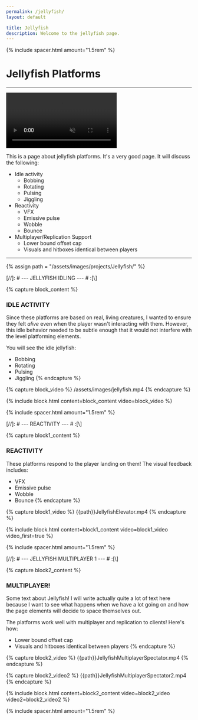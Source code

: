 ```yaml
---
permalink: /jellyfish/
layout: default

title: Jellyfish
description: Welcome to the jellyfish page.
---
```


{% include spacer.html amount="1.5rem" %}

# Jellyfish Platforms

---

<div class="content flex flex-column">
	<video class="border border-radius-lg" autoplay muted controls loop>
		<source src="{{path}}JellyfishMultiplayerGameplay.mp4" type="video/mp4">
	</video>      
</div>

This is a page about jellyfish platforms. It's a very good page. It will discuss the following:
- Idle activity
	- Bobbing
	- Rotating
	- Pulsing
	- Jiggling
- Reactivity
	- VFX
	- Emissive pulse
	- Wobble
	- Bounce
- Multiplayer/Replication Support
	- Lower bound offset cap
	- Visuals and hitboxes identical between players

---

{% assign path = "/assets/images/projects/Jellyfish/" %}


[//]: # --- JELLYFISH IDLING --- # :[\\]

{% capture block_content %}
### IDLE ACTIVITY

Since these platforms are based on real, living creatures, I wanted to ensure they felt *alive* even when the
player wasn't interacting with them. However, this idle behavior needed to be subtle enough that it would not
interfere with the level platforming elements. 

You will see the idle jellyfish:
- Bobbing
- Rotating
- Pulsing
- Jiggling
{% endcapture %}

{% capture block_video %}
/assets/images/jellyfish.mp4
{% endcapture %}

{% include block.html content=block_content video=block_video %}





{% include spacer.html amount="1.5rem" %}





[//]: # --- REACTIVITY --- # :[\\]

{% capture block1_content %}
### REACTIVITY

These platforms respond to the player landing on them! The visual feedback includes:
- VFX
- Emissive pulse
- Wobble
- Bounce
{% endcapture %}

{% capture block1_video %}
{{path}}JellyfishElevator.mp4
{% endcapture %}

{% include block.html content=block1_content video=block1_video video_first=true %}





{% include spacer.html amount="1.5rem" %}





[//]: # --- JELLYFISH MULTIPLAYER 1 --- # :[\\]

{% capture block2_content %}
### MULTIPLAYER!

Some text about Jellyfish! I will write actually quite a lot of text here because I want to see what happens
when we have a lot going on and how the page elements will decide to space themselves out.

The platforms work well with multiplayer and replication to clients! Here's how:
- Lower bound offset cap
- Visuals and hitboxes identical between players
{% endcapture %}

{% capture block2_video %}
{{path}}JellyfishMultiplayerSpectator.mp4
{% endcapture %}

{% capture block2_video2 %}
{{path}}JellyfishMultiplayerSpectator2.mp4
{% endcapture %}

{% include block.html content=block2_content video=block2_video video2=block2_video2 %}





{% include spacer.html amount="1.5rem" %}